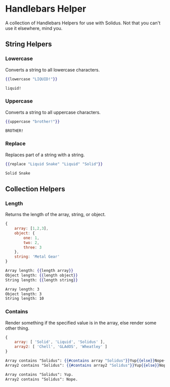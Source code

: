 # Handlebars Helper

A collection of Handlebars Helpers for use with Solidus. Not that you can't use it elsewhere, mind you.

## String Helpers

### Lowercase

Converts a string to all lowercase characters.

```handlebars
{{lowercase "LIQUID!"}}

liquid!
```

### Uppercase

Converts a string to all uppercase characters.

```handlebars
{{uppercase "brother!"}}

BROTHER!
```

### Replace

Replaces part of a string with a string.

```handlebars
{{replace "Liquid Snake" "Liquid" "Solid"}}

Solid Snake
```

## Collection Helpers

### Length

Returns the length of the array, string, or object.

```javascript
{
	array: [1,2,3],
	object: {
		one: 1,
		two: 2,
		three: 3
	},
	string: 'Metal Gear'
}
```

```handlebars
Array length: {{length array}}
Object length: {{length object}}
String length: {{length string}}

Array length: 3
Object length: 3
String length: 10
```

### Contains

Render something if the specified value is in the array, else render some other thing.

```javascript
{
	array: [ 'Solid', 'Liquid', 'Solidus' ],
	array2: [ 'Chell', 'GLAdOS', 'Wheatley' ]
}
```

```handlebars
Array contains "Solidus": {{#contains array "Solidus"}}Yup{{else}}Nope{{/contains}}.
Array2 contains "Solidus": {{#contains array2 "Solidus"}}Yup{{else}}Nope{{/contains}}.

Array contains "Solidus": Yup.
Array2 contains "Solidus": Nope.
```